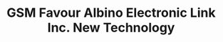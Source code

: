 ---
title: "GSM Favour Albino Electronic Link Inc. New Technology"
url: /ganta/gsm-favour-albino-electronic-link-inc-new-technology/
shop: electronics
---